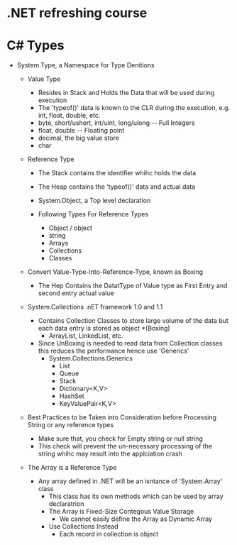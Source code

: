 # .NET refreshing course

# C# Types
- System.Type, a Namespace for Type Denitions
	- Value Type
		- Resides in Stack and Holds the Data that will be used during execution
		- The 'typeof()' data is known to the CLR during the execution, e.g. int, float, double, etc.
		- byte, short/ushort, int/uint, long/ulong -- Full Integers
		- float, double -- Floating point
		- decimal, the big value store
		- char

	- Reference Type
		- The Stack contains the identifier whihc holds the data
		- The Heap contains the 'typeof()' data and actual data

		- System.Object, a Top level declaration
		- Following Types For Reference Types
			- Object / object
			- string
			- Arrays
			- Collections
			- Classes
	- Convert Value-Type-Into-Reference-Type, known as Boxing
		- The Hep Contains the DatatType of Value type as First Entry and second entry actual value
	- System.Collections .nET framework 1.0 and 1.1
		- Contains Collection Classes to store large volume of the data but each data entry is stored as object *(Boxing)
			- ArrayList, LinkedList, etc.
		- Since UnBoxing is needed to read data from Collection classes this reduces the performance hence use 'Generics'
			- System.Collections.Generics
				- List<T>
				- Queue<T>
				- Stack<T>
				- Dictionary<K,V>
				- HashSet<V>
				- KeyValuePair<K,V>
	- Best Practices to be Taken into Consideration before Processing String or any reference types
		- Make sure that, you check for Empty string or null string
		- This check will prevent the un-necessary processing of the string whihc may result into the applciation crash
	- The Array is a Reference Type
		- Any array defined in .NET will be an isntance of 'System.Array' class
			- This class has its own methods which can be used by array declaratrion
			- The Array is Fixed-Size Contegous Value Storage 
				- We cannot easily define the Array as Dynamic Array
			- Use Collections Instead
				- Each record in collection is object